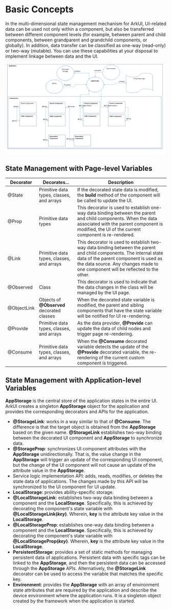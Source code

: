 # Basic Concepts

In the multi-dimensional state management mechanism for ArkUI, UI-related data can be used not only within a component, but also be transferred between different component levels (for example, between parent and child components, between grandparent and grandchild components, or globally). In addition, data transfer can be classified as one-way (read-only) or two-way (mutable). You can use these capabilities at your disposal to implement linkage between data and the UI.


![](figures/CoreSpec_figures_state-mgmt-overview.png)


## State Management with Page-level Variables

| Decorator     | Decorates...                 | Description                                                        |
| ----------- | ------------------------- | ------------------------------------------------------------ |
| @State      | Primitive data types, classes, and arrays   | If the decorated state data is modified, the **build** method of the component will be called to update the UI. |
| @Prop       | Primitive data types             | This decorator is used to establish one-way data binding between the parent and child components. When the data associated with the parent component is modified, the UI of the current component is re-rendered.|
| @Link       | Primitive data types, classes, and arrays   | This decorator is used to establish two-way data binding between the parent and child components. The internal state data of the parent component is used as the data source. Any changes made to one component will be reflected to the other.|
| @Observed   | Class                       | This decorator is used to indicate that the data changes in the class will be managed by the UI page.       |
| @ObjectLink | Objects of **@Observed** decorated classes| When the decorated state variable is modified, the parent and sibling components that have the state variable will be notified for UI re-rendering.|
| @Provide    | Primitive data types, classes, and arrays   | As the data provider, **@Provide** can update the data of child nodes and trigger page re-rendering.|
| @Consume    | Primitive data types, classes, and arrays   | When the **@Consume** decorated variable detects the update of the **@Provide** decorated variable, the re-rendering of the current custom component is triggered.|

## State Management with Application-level Variables

**AppStorage** is the central store of the application states in the entire UI. ArkUI creates a singleton **AppStorage** object for the application and provides the corresponding decorators and APIs for the application.

- **@StorageLink**: works in a way similar to that of **@Consume**. The difference is that the target object is obtained from the **AppStorage** based on the given name. **@StorageLink** establishes two-way binding between the decorated UI component and **AppStorage** to synchronize data.
- **@StorageProp**: synchronizes UI component attributes with the **AppStorage** unidirectionally. That is, the value change in the **AppStorage** will trigger an update of the corresponding UI component, but the change of the UI component will not cause an update of the attribute value in the **AppStorage**.
- Service logic implementation API: adds, reads, modifies, or deletes the state data of applications. The changes made by this API will be synchronized to the UI component for UI update.
- **LocalStorage**: provides ability-specific storage.
- **@LocalStorageLink**: establishes two-way data binding between a component and the **LocalStorage**. Specifically, this is achieved by decorating the component's state variable with **@LocalStorageLink(*key*)**. Wherein, **key** is the attribute key value in the **LocalStorage**.
- **@LocalStorageProp**: establishes one-way data binding between a component and the **LocalStorage**. Specifically, this is achieved by decorating the component's state variable with **@LocalStorageProp(*key*)**. Wherein, **key** is the attribute key value in the **LocalStorage**.
- **PersistentStorage**: provides a set of static methods for managing persistent data of applications. Persistent data with specific tags can be linked to the **AppStorage**, and then the persistent data can be accessed through the **AppStorage** APIs. Alternatively, the **@StorageLink** decorator can be used to access the variable that matches the specific key.
- **Environment**: provides the **AppStorage** with an array of environment state attributes that are required by the application and describe the device environment where the application runs. It is a singleton object created by the framework when the application is started.

